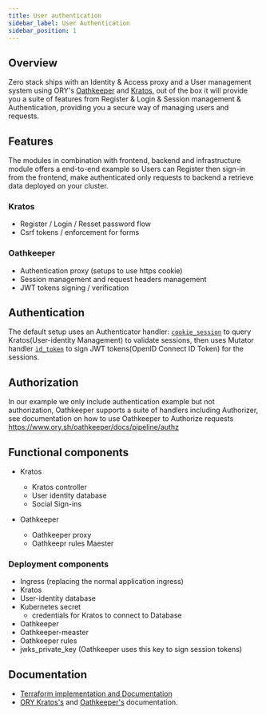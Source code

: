 ```yaml
---
title: User authentication
sidebar_label: User Authentication
sidebar_position: 1
---
```


## Overview
Zero stack ships with an Identity & Access proxy and a User management system using ORY's [Oathkeeper] and [Kratos], out of the box it will provide you a suite of features from Register & Login & Session management & Authentication, providing you a secure way of managing users and requests.

## Features
The modules in combination with frontend, backend and infrastructure module offers a end-to-end example so Users can Register then sign-in from the frontend, make authenticated only requests to backend a retrieve data deployed on your cluster.

### Kratos
- Register / Login / Resset password flow
- Csrf tokens / enforcement for forms
### Oathkeeper
- Authentication proxy (setups to use https cookie)
- Session management and request headers management
- JWT tokens signing / verification

## Authentication
The default setup uses an Authenticator handler: [`cookie_session`][oathkeeper-cookie-session] to query Kratos(User-identity Management) to validate sessions, then uses Mutator handler [`id_token`][oathkeeper-id-token] to sign JWT tokens(OpenID Connect ID Token) for the sessions.

## Authorization
  In our example we only include authentication example but not authorization, Oathkeeper supports a suite of handlers including Authorizer, see documentation on how to use Oathkeeper to Authorize requests https://www.ory.sh/oathkeeper/docs/pipeline/authz

## Functional components
- Kratos
  - Kratos controller
  - User identity database
  - Social Sign-ins

- Oathkeeper
  - Oathkeeper proxy
  - Oathkeepr rules Maester

### Deployment components
- Ingress (replacing the normal application ingress)
- Kratos
- User-identity database
- Kubernetes secret
  - credentials for Kratos to connect to Database
- Oathkeeper
- Oathkeeper-measter
- Oathkeeper rules
- jwks_private_key (Oathkeeper uses this key to sign session tokens)

## Documentation
- [Terraform implementation and Documentation][commit-zero-aws/user-auth]
- [ORY Kratos's][kratos-docs] and [Oathkeeper's][oathkeeper-docs] documentation.

[kratos-docs]: https://www.ory.sh/kratos/docs/
[oathkeeper-docs]: https://www.ory.sh/kratos/docs/
[kratos]: https://github.com/ory/kratos
[oathkeeper]: https://github.com/ory/oathkeeper
[oathkeeper-cookie-session]: https://www.ory.sh/oathkeeper/docs/pipeline/authn#cookie_session
[oathkeeper-id-token]: https://www.ory.sh/oathkeeper/docs/pipeline/mutator#id_token
[commit-zero-aws/user-auth]: https://registry.terraform.io/modules/commitdev/zero/aws/latest/submodules/user_auth